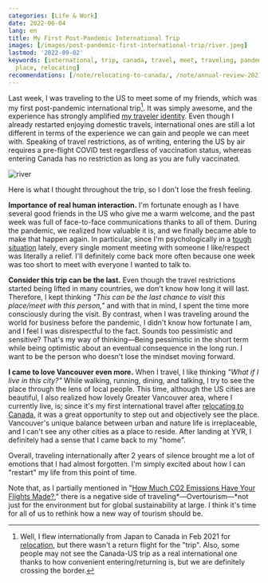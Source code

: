 ```yaml
---
categories: [Life & Work]
date: 2022-06-04
lang: en
title: My First Post-Pandemic International Trip
images: [/images/post-pandemic-first-international-trip/river.jpeg]
lastmod: '2022-09-02'
keywords: [international, trip, canada, travel, meet, traveling, pandemic, flight,
  place, relocating]
recommendations: [/note/relocating-to-canada/, /note/annual-review-2021/, /note/canada-permanent-residency/]
---
```


Last week, I was traveling to the US to meet some of my friends, which was my first post-pandemic international trip[^1]. It was simply awesome, and the experience has strongly amplified [my traveler identity](/note/atomic-habits/). Even though I already restarted enjoying domestic travels, international ones are still a lot different in terms of the experience we can gain and people we can meet with. Speaking of travel restrictions, as of writing, entering the US by air requires a pre-flight COVID test regardless of vaccination status, whereas entering Canada has no restriction as long as you are fully vaccinated.

![river](/images/post-pandemic-first-international-trip/river.jpeg)

Here is what I thought throughout the trip, so I don't lose the fresh feeling.

**Importance of real human interaction.** I'm fortunate enough as I have several good friends in the US who give me a warm welcome, and the past week was full of face-to-face communications thanks to all of them. During the pandemic, we realized how valuable it is, and we finally became able to make that happen again. In particular, since I'm psychologically in a [tough situation](/note/canadian-mental-health-week-2022/) lately, every single moment meeting with someone I like/respect was literally a relief. I'll definitely come back more often because one week was too short to meet with everyone I wanted to talk to.

**Consider this trip can be the last.** Even though the travel restrictions started being lifted in many countries, we don't know how long it will last. Therefore, I kept thinking *"This can be the last chance to visit this place/meet with this person,"* and with that in mind, I spent the time more consciously during the visit. By contrast, when I was traveling around the world for business before the pandemic, I didn't know how fortunate I am, and I feel I was disrespectful to the fact. Sounds too pessimistic and sensitive? That's my way of thinking&mdash;Being pessimistic in the short term while being optimistic about an eventual consequence in the long run. I want to be the person who doesn't lose the mindset moving forward.

**I came to love Vancouver even more.** When I travel, I like thinking *"What if I live in this city?"* While walking, running, dining, and talking, I try to see the place through the lens of local people. This time, although the US cities are beautiful, I also realized how lovely Greater Vancouver area, where I currently live, is; since it's my first international travel after [relocating to Canada](/note/relocating-to-canada/), it was a great opportunity to step out and objectively see the place. Vancouver's unique balance between urban and nature life is irreplaceable, and I can't see any other cities as a place to reside. After landing at YVR, I definitely had a sense that I came back to my "home".

Overall, traveling internationally after 2 years of silence brought me a lot of emotions that I had almost forgotten. I'm simply excited about how I can "restart" my life from this point of time.

Note that, as I partially mentioned in "[How Much CO2 Emissions Have Your Flights Made?](/note/flight-emissions/)," there is a negative side of traveling*&mdash;Overtourism&mdash;*not just for the environment but for global sustainability at large. I think it's time for all of us to rethink how a new way of tourism should be.

[^1]: Well, I flew internationally from Japan to Canada in Feb 2021 for [relocation](/note/relocating-to-canada/), but there wasn't a return flight for the "trip". Also, some people may not see the Canada-US trip as a real international one thanks to how convenient entering/returning is, but we are definitely crossing the border.
